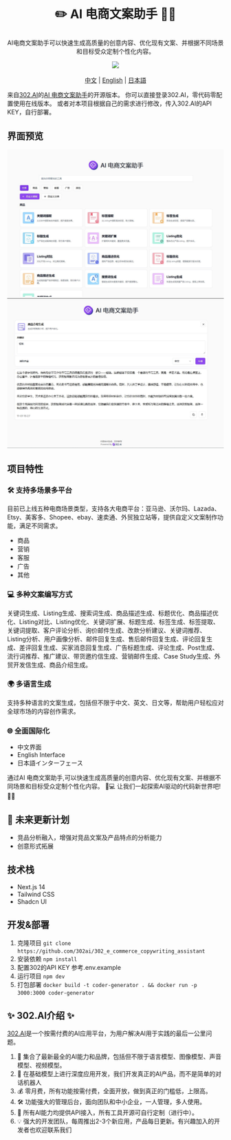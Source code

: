# <p align="center">✏️ AI 电商文案助手 🚀✨</p>

<p align="center">AI电商文案助手可以快速生成高质量的创意内容、优化现有文案、并根据不同场景和目标受众定制个性化内容。</p>

<p align="center"><a href="https://302.ai/tools/word/" target="blank"><img src="https://file.302ai.cn/gpt/imgs/badge/21212.png" /></a></p >

<p align="center"><a href="README zh.md">中文</a> | <a href="README.md">English</a> | <a href="README_ja.md">日本語</a></p>


来自[302.AI](https://302.ai)的[AI 电商文案助手](https://302.ai/tools/ecom/)的开源版本。
你可以直接登录302.AI，零代码零配置使用在线版本。
或者对本项目根据自己的需求进行修改，传入302.AI的API KEY，自行部署。

## 界面预览
![界面预览](docs/preview.jpg)
![界面预览](docs/preview2.jpg)

## 项目特性
### 🛠️ 支持多场景多平台
目前已上线五种电商场景类型，支持各大电商平台：亚马逊、沃尔玛、Lazada、Etsy、美客多、Shopee、ebay、速卖通、外贸独立站等，提供自定义文案制作功能，满足不同需求。
  - 商品
  - 营销
  - 客服
  - 广告
  - 其他
  
### 💻 多种文案编写方式
关键词生成、Listing生成、搜索词生成、商品描述生成、标题优化、商品描述优化、Listing对比、Listing优化、关键词扩展、标题生成、标签生成、标签提取、关键词提取、客户评论分析、询价邮件生成、改款分析建议、关键词推荐、Listing分析、用户画像分析、邮件回复生成、售后邮件回复生成、评论回复生成、差评回复生成、买家消息回复生成、广告标题生成、评论生成、Post生成、流行词推荐、推广建议、带货邀约信生成、营销邮件生成、Case Study生成、外贸开发信生成、商品介绍生成。

### 🌍 多语言生成 
支持多种语言的文案生成，包括但不限于中文、英文、日文等，帮助用户轻松应对全球市场的内容创作需求。

### 🌐 全面国际化 
  - 中文界面
  - English Interface
  - 日本語インターフェース

通过AI 电商文案助手,可以快速生成高质量的创意内容、优化现有文案、并根据不同场景和目标受众定制个性化内容。 🎉💻 让我们一起探索AI驱动的代码新世界吧! 🌟🚀

## 🚩 未来更新计划
- 竞品分析融入，增强对竞品文案及产品特点的分析能力
- 创意形式拓展
  
## 技术栈
- Next.js 14
- Tailwind CSS
- Shadcn UI

## 开发&部署
1. 克隆项目 `git clone https://github.com/302ai/302_e_commerce_copywriting_assistant`
2. 安装依赖 `npm install`
3. 配置302的API KEY 参考.env.example
4. 运行项目 `npm dev`
5. 打包部署 `docker build -t coder-generator . && docker run -p 3000:3000 coder-generator`


## ✨ 302.AI介绍 ✨
[302.AI](https://302.ai)是一个按需付费的AI应用平台，为用户解决AI用于实践的最后一公里问题。
1. 🧠 集合了最新最全的AI能力和品牌，包括但不限于语言模型、图像模型、声音模型、视频模型。
2. 🚀 在基础模型上进行深度应用开发，我们开发真正的AI产品，而不是简单的对话机器人
3. 💰 零月费，所有功能按需付费，全面开放，做到真正的门槛低，上限高。
4. 🛠 功能强大的管理后台，面向团队和中小企业，一人管理，多人使用。
5. 🔗 所有AI能力均提供API接入，所有工具开源可自行定制（进行中）。
6. 💡 强大的开发团队，每周推出2-3个新应用，产品每日更新。有兴趣加入的开发者也欢迎联系我们
